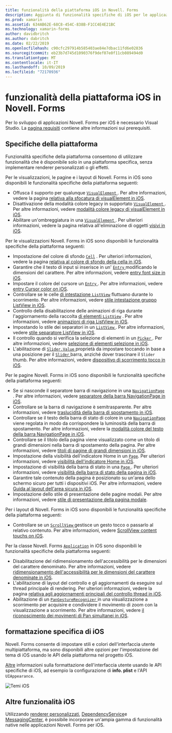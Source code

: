```yaml
---
title: funzionalità della piattaforma iOS in Novell. Forms
description: Aggiunta di funzionalità specifiche di iOS per le applicazioni Novell. Forms.
ms.prod: xamarin
ms.assetid: 634AB62E-68C8-454C-838B-F1CC4E4E21BC
ms.technology: xamarin-forms
author: davidbritch
ms.author: dabritch
ms.date: 02/22/2019
ms.openlocfilehash: c90cfc297914b585403ae84e7dbac11fd6e02836
ms.sourcegitcommit: eb23b7d745d1090376f9def07e0f11cb089494d0
ms.translationtype: MT
ms.contentlocale: it-IT
ms.lasthandoff: 10/09/2019
ms.locfileid: "72170936"
---
```

# <a name="ios-platform-features-in-xamarinforms"></a>funzionalità della piattaforma iOS in Novell. Forms

Per lo sviluppo di applicazioni Novell. Forms per iOS è necessario Visual Studio. La [pagina requisiti](~/get-started/requirements.md) contiene altre informazioni sui prerequisiti.

## <a name="platform-specifics"></a>Specifiche della piattaforma

Funzionalità specifiche della piattaforma consentono di utilizzare funzionalità che è disponibile solo in una piattaforma specifica, senza implementare renderer personalizzati o gli effetti.

Per le visualizzazioni, le pagine e i layout di Novell. Forms in iOS sono disponibili le funzionalità specifiche della piattaforma seguenti:

- Offusca il supporto per qualunque [ `VisualElement` ](xref:Xamarin.Forms.VisualElement). Per altre informazioni, vedere la pagina [relativa alla sfocatura di visualElement in iOS](visualelement-blur.md).
- Disattivazione della modalità colore legacy in supportato [ `VisualElement` ](xref:Xamarin.Forms.VisualElement). Per altre informazioni, vedere [modalità colore legacy di visualElement in iOS](legacy-color-mode.md).
- Abilitare un'ombreggiatura in una [ `VisualElement` ](xref:Xamarin.Forms.VisualElement). Per ulteriori informazioni, vedere la pagina relativa all'eliminazione di oggetti [visivi in iOS](visualelement-drop-shadow.md).

Per le visualizzazioni Novell. Forms in iOS sono disponibili le funzionalità specifiche della piattaforma seguenti:

- Impostazione del colore di sfondo [`Cell`](xref:Xamarin.Forms.Cell) . Per ulteriori informazioni, vedere la pagina [relativa al colore di sfondo della cella in iOS](cell-background-color.md).
- Garantire che il testo di input si inserisce in un' [ `Entry` ](xref:Xamarin.Forms.Entry) modificando le dimensioni del carattere. Per altre informazioni, vedere [entry font size in iOS](entry-font-size.md).
- Impostare il colore del cursore un [ `Entry` ](xref:Xamarin.Forms.Entry). Per altre informazioni, vedere [entry Cursor color on iOS](entry-cursor-color.md).
- Controllare se le celle [di intestazione `ListView`](xref:Xamarin.Forms.ListView) fluttuano durante lo scorrimento. Per altre informazioni, vedere [stile intestazione gruppo ListView in iOS](listview-group-header-style.md).
- Controllo della disabilitazione delle animazioni di riga durante l'aggiornamento della raccolta [di elementi `ListView`](xref:Xamarin.Forms.ListView) . Per altre informazioni, vedere [animazioni di riga ListView in iOS](listview-row-animations.md).
- Impostando lo stile dei separatori in un [ `ListView` ](xref:Xamarin.Forms.ListView). Per altre informazioni, vedere [stile separatore ListView in iOS](listview-separator-style.md).
- Il controllo quando si verifica la selezione di elementi in un [ `Picker` ](xref:Xamarin.Forms.Picker). Per altre informazioni, vedere [selezione di elementi selezione in iOS](picker-selection.md).
- L'abilitazione di [ `Slider.Value` ](xref:Xamarin.Forms.Slider.Value) proprietà da impostare toccando in base a una posizione per il [ `Slider` ](xref:Xamarin.Forms.Slider) barra, anziché dover trascinare il `Slider` thumb. Per altre informazioni, vedere [dispositivo di scorrimento tocco in iOS](slider-thumb.md).

Per le pagine Novell. Forms in iOS sono disponibili le funzionalità specifiche della piattaforma seguenti:

- Se si nasconde il separatore barra di navigazione in una [ `NavigationPage` ](xref:Xamarin.Forms.NavigationPage). Per altre informazioni, vedere [separatore della barra NavigationPage in iOS](navigation-bar-separator.md).
- Controllare se la barra di navigazione è semitrasparente. Per altre informazioni, vedere [traslucidità della barra di spostamento in iOS](navigation-bar-translucent.md).
- Controllare se il testo della barra di stato di colore in una [ `NavigationPage` ](xref:Xamarin.Forms.NavigationPage) viene regolata in modo da corrispondere la luminosità della barra di spostamento. Per altre informazioni, vedere la [modalità colore del testo della barra NavigationPage in iOS](status-bar-text-color.md).
- Controllare se il titolo della pagina viene visualizzato come un titolo di grandi dimensioni nella barra di spostamento della pagina. Per altre informazioni, vedere [titoli di pagine di grandi dimensioni in iOS](page-large-title.md).
- Impostazione della visibilità dell'indicatore Home in un [`Page`](xref:Xamarin.Forms.Page). Per ulteriori informazioni, vedere [visibilità dell'indicatore Home in iOS](page-home-indicator.md).
- Impostazione di visibilità della barra di stato in una [ `Page` ](xref:Xamarin.Forms.Page). Per ulteriori informazioni, vedere [visibilità della barra di stato della pagina in iOS](page-status-bar-visibility.md).
- Garantire tale contenuto della pagina è posizionato su un'area dello schermo sicuro per tutti i dispositivi iOS. Per altre informazioni, vedere [Guida al layout dell'area sicura in iOS](page-safe-area-layout.md).
- Impostazione dello stile di presentazione delle pagine modali. Per altre informazioni, vedere [stile di presentazione della pagina modale](page-presentation-style.md).

Per i layout di Novell. Forms in iOS sono disponibili le funzionalità specifiche della piattaforma seguenti:

- Controllare se un [ `ScrollView` ](xref:Xamarin.Forms.ScrollView) gestisce un gesto tocco o passarlo al relativo contenuto. Per altre informazioni, vedere [ScrollView content touchs on iOS](scrollview-content-touches.md).

Per la classe Novell. Forms [`Application`](xref:Xamarin.Forms.Application) in iOS sono disponibili le funzionalità specifiche della piattaforma seguenti:

- Disabilitazione del ridimensionamento dell'accessibilità per le dimensioni del carattere denominato. Per altre informazioni, vedere [ridimensionamento dell'accessibilità per le dimensioni del carattere denominate in iOS](named-font-size-scaling.md).
- L'abilitazione di layout del controllo e gli aggiornamenti da eseguire sul thread principale di rendering. Per ulteriori informazioni, vedere la pagina [relativa agli aggiornamenti principali del controllo thread in iOS](main-thread-updates-ui.md).
- Abilitazione di un [ `PanGestureRecognizer` ](xref:Xamarin.Forms.PanGestureRecognizer) in una visualizzazione a scorrimento per acquisire e condividere il movimento di zoom con la visualizzazione a scorrimento. Per altre informazioni, vedere [il riconoscimento dei movimenti di Pan simultanei in iOS](application-pan-gesture.md).

## <a name="ios-specific-formatting"></a>formattazione specifica di iOS

Novell. Forms consente di impostare stili e colori dell'interfaccia utente multipiattaforma, ma sono disponibili altre opzioni per l'impostazione del tema di iOS usando le API della piattaforma nel progetto iOS.

[Altre](formatting.md) informazioni sulla formattazione dell'interfaccia utente usando le API specifiche di iOS, ad esempio la configurazione di **info. plist** e l'API `UIAppearance`.

![](images/status-white-sml.png "Temi iOS")

## <a name="other-ios-features"></a>Altre funzionalità iOS

Utilizzando [renderer personalizzati](~/xamarin-forms/app-fundamentals/custom-renderer/index.md), [DependencyService](~/xamarin-forms/app-fundamentals/dependency-service/index.md)e [MessagingCenter](~/xamarin-forms/app-fundamentals/messaging-center.md), è possibile incorporare un'ampia gamma di funzionalità native nelle applicazioni Novell. Forms per iOS.
